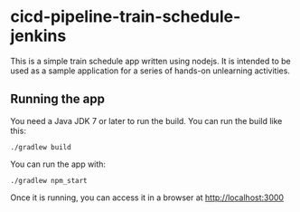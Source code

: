 # cicd-pipeline-train-schedule-jenkins

This is a simple train schedule app written using nodejs. It is intended to be used as a sample application for a series of hands-on unlearning activities.

## Running the app

You need a Java JDK 7 or later to run the build. You can run the build like this:

    ./gradlew build

You can run the app with:

    ./gradlew npm_start

Once it is running, you can access it in a browser at [http://localhost:3000](http://localhost:3000)
